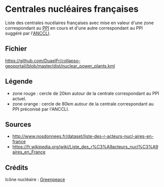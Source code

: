 # Centrales nucléaires françaises

Liste des centrales nucélaires françaises avec mise en valeur d'une zone correspondant au [PPI](https://www.asn.fr/Lexique/P/Plan-particulier-d-intervention-PPI) en cours et d'une autre correspondant au PPI suggéré par l'[ANCCLI](https://www.anccli.org/wp-content/uploads/2014/08/anccli-LB-Post-accident-light.pdf).

## Fichier

https://github.com/DuaelFr/collapso-geoportail/blob/master/dist/nuclear_power_plants.kml

## Légende

* zone rouge : cercle de 20km autour de la centrale correspondant au PPI actuel.
* zone orange : cercle de 80km autour de la centrale correspondant au PPI préconisé par l'ANCCLI.

## Sources 

* http://www.nosdonnees.fr/dataset/liste-des-r-acteurs-nucl-aires-en-france
* https://fr.wikipedia.org/wiki/Liste_des_r%C3%A9acteurs_nucl%C3%A9aires_en_France

## Crédits

Icône nucléaire : [Greenpeace](https://nukemap.greenpeace.fr)
